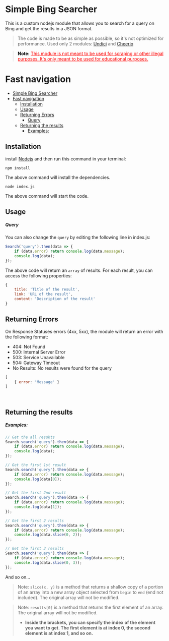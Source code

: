 # Simple Bing Searcher
This is a custom nodejs module that allows you to search for a query on Bing and get the results in a JSON format.
> The code is made to be as simple as possible, so it's not optimized for performance.
> Used only 2 modules: [Undici](https://www.npmjs.com/package/undici) and [Cheerio](https://www.npmjs.com/package/cheerio)

> <p style="color: red">
> <b style="color: black">Note:</b> <u>This module is not meant to be used for scraping or other illegal purposes. It's only meant to be used for educational purposes.</u>
> </p> 

# Fast navigation
- [Simple Bing Searcher](#simple-bing-searcher)
- [Fast navigation](#fast-navigation)
  - [Installation](#installation)
  - [Usage](#usage)
  - [Returning Errors](#returning-errors)
    - [Query](#query)
  - [Returning the results](#returning-the-results)
    - [Examples:](#examples)
	
## Installation
install [Nodejs](https://nodejs.org/en/download/) and then run this command in your terminal:

```
npm install
```
The above command will install the dependencies.

```
node index.js
```
The above command will start the code.

## Usage
##### Query
You can also change the `query` by editing the following line in index.js:
```javascript
Search('query').then(data => {
    if (data.error) return console.log(data.message);
    console.log(data);
});
```

The above code will return an `array` of results. For each result, you can access the following properties:
```javascript
{
    title: 'Title of the result',
    link: 'URL of the result',
    content: 'Description of the result'
}
```

## Returning Errors
On Response Statuses errors (4xx, 5xx), the module will return an error with the following format:
- 404: Not Found
- 500: Internal Server Error
- 503: Service Unavailable
- 504: Gateway Timeout
- No Results: No results were found for the query

```javascript
[ 
    { error: 'Message' }
]
```
<br>

## Returning the results
##### Examples:

```javascript
// Get the all resukts
Search.search('query').then(data => {
    if (data.error) return console.log(data.message);
    console.log(data);
});
```

```javascript
// Get the first 1st result
Search.search('query').then(data => {
    if (data.error) return console.log(data.message);
    console.log(data[0]);
});
```

```javascript
// Get the first 2nd result
Search.search('query').then(data => {
    if (data.error) return console.log(data.message);
    console.log(data[1]);
});
```

```javascript
// Get the first 2 results
Search.search('query').then(data => {
    if (data.error) return console.log(data.message);
    console.log(data.slice(0, 2));
});
```

```javascript
// Get the first 3 results
Search.search('query').then(data => {
    if (data.error) return console.log(data.message);
    console.log(data.slice(0, 3));
});
```
And so on...

> Note: `slice(x, y)` is a method that returns a shallow copy of a portion of an array into a new array object selected from `begin` to `end` (end not included). The original array will not be modified.

> Note: `results[0]` is a method that returns the first element of an array. The original array will not be modified.
> - <b>Inside the brackets, you can specify the index of the element you want to get. The first element is at index 0, the second element is at index 1, and so on.</b>
